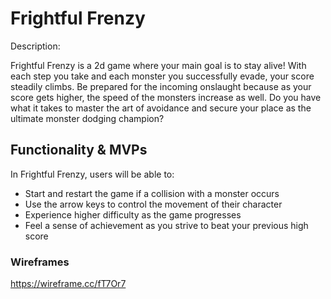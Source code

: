# Frightful Frenzy

Description: 

Frightful Frenzy is a 2d game where your main goal is to stay alive! With each step you take and each monster you successfully evade, your score steadily climbs. Be prepared for the incoming onslaught because as your score gets higher, the speed of the monsters increase as well. Do you have what it takes to master the art of avoidance and secure your place as the ultimate monster dodging champion? 

## Functionality & MVPs 

In Frightful Frenzy, users will be able to:

- Start and restart the game if a collision with a monster occurs
- Use the arrow keys to control the movement of their character
- Experience higher difficulty as the game progresses
- Feel a sense of achievement as you strive to beat your previous high score

### Wireframes 
https://wireframe.cc/fT7Or7
